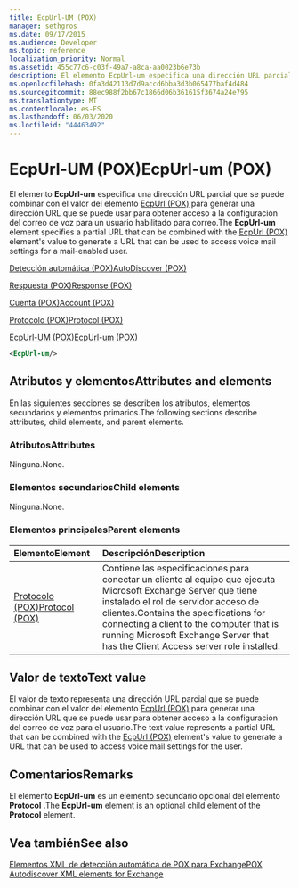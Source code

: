 ```yaml
---
title: EcpUrl-UM (POX)
manager: sethgros
ms.date: 09/17/2015
ms.audience: Developer
ms.topic: reference
localization_priority: Normal
ms.assetid: 455c77c6-c03f-49a7-a8ca-aa0023b6e73b
description: El elemento EcpUrl-um especifica una dirección URL parcial que se puede combinar con el valor del elemento EcpUrl (POX) para generar una dirección URL que se puede usar para obtener acceso a la configuración del correo de voz para un usuario habilitado para correo.
ms.openlocfilehash: 0fa3d42113d7d9accd6bba3d3b065477baf4d484
ms.sourcegitcommit: 88ec988f2bb67c1866d06b361615f3674a24e795
ms.translationtype: MT
ms.contentlocale: es-ES
ms.lasthandoff: 06/03/2020
ms.locfileid: "44463492"
---
```

# <a name="ecpurl-um-pox"></a><span data-ttu-id="4e15a-103">EcpUrl-UM (POX)</span><span class="sxs-lookup"><span data-stu-id="4e15a-103">EcpUrl-um (POX)</span></span>

<span data-ttu-id="4e15a-104">El elemento **EcpUrl-um** especifica una dirección URL parcial que se puede combinar con el valor del elemento [EcpUrl (POX)](ecpurl-pox.md) para generar una dirección URL que se puede usar para obtener acceso a la configuración del correo de voz para un usuario habilitado para correo.</span><span class="sxs-lookup"><span data-stu-id="4e15a-104">The **EcpUrl-um** element specifies a partial URL that can be combined with the [EcpUrl (POX)](ecpurl-pox.md) element's value to generate a URL that can be used to access voice mail settings for a mail-enabled user.</span></span> 
  
[<span data-ttu-id="4e15a-105">Detección automática (POX)</span><span class="sxs-lookup"><span data-stu-id="4e15a-105">AutoDiscover (POX)</span></span>](autodiscover-pox.md)
  
[<span data-ttu-id="4e15a-106">Respuesta (POX)</span><span class="sxs-lookup"><span data-stu-id="4e15a-106">Response (POX)</span></span>](response-pox.md)
  
[<span data-ttu-id="4e15a-107">Cuenta (POX)</span><span class="sxs-lookup"><span data-stu-id="4e15a-107">Account (POX)</span></span>](account-pox.md)
  
[<span data-ttu-id="4e15a-108">Protocolo (POX)</span><span class="sxs-lookup"><span data-stu-id="4e15a-108">Protocol (POX)</span></span>](protocol-pox.md)
  
[<span data-ttu-id="4e15a-109">EcpUrl-UM (POX)</span><span class="sxs-lookup"><span data-stu-id="4e15a-109">EcpUrl-um (POX)</span></span>](ecpurl-um-pox.md)
  
```XML
<EcpUrl-um/>
```

## <a name="attributes-and-elements"></a><span data-ttu-id="4e15a-110">Atributos y elementos</span><span class="sxs-lookup"><span data-stu-id="4e15a-110">Attributes and elements</span></span>

<span data-ttu-id="4e15a-111">En las siguientes secciones se describen los atributos, elementos secundarios y elementos primarios.</span><span class="sxs-lookup"><span data-stu-id="4e15a-111">The following sections describe attributes, child elements, and parent elements.</span></span>
  
### <a name="attributes"></a><span data-ttu-id="4e15a-112">Atributos</span><span class="sxs-lookup"><span data-stu-id="4e15a-112">Attributes</span></span>

<span data-ttu-id="4e15a-113">Ninguna.</span><span class="sxs-lookup"><span data-stu-id="4e15a-113">None.</span></span>
  
### <a name="child-elements"></a><span data-ttu-id="4e15a-114">Elementos secundarios</span><span class="sxs-lookup"><span data-stu-id="4e15a-114">Child elements</span></span>

<span data-ttu-id="4e15a-115">Ninguna.</span><span class="sxs-lookup"><span data-stu-id="4e15a-115">None.</span></span>
  
### <a name="parent-elements"></a><span data-ttu-id="4e15a-116">Elementos principales</span><span class="sxs-lookup"><span data-stu-id="4e15a-116">Parent elements</span></span>

|<span data-ttu-id="4e15a-117">**Elemento**</span><span class="sxs-lookup"><span data-stu-id="4e15a-117">**Element**</span></span>|<span data-ttu-id="4e15a-118">**Descripción**</span><span class="sxs-lookup"><span data-stu-id="4e15a-118">**Description**</span></span>|
|:-----|:-----|
|[<span data-ttu-id="4e15a-119">Protocolo (POX)</span><span class="sxs-lookup"><span data-stu-id="4e15a-119">Protocol (POX)</span></span>](protocol-pox.md) <br/> |<span data-ttu-id="4e15a-120">Contiene las especificaciones para conectar un cliente al equipo que ejecuta Microsoft Exchange Server que tiene instalado el rol de servidor acceso de clientes.</span><span class="sxs-lookup"><span data-stu-id="4e15a-120">Contains the specifications for connecting a client to the computer that is running Microsoft Exchange Server that has the Client Access server role installed.</span></span>  <br/> |
   
## <a name="text-value"></a><span data-ttu-id="4e15a-121">Valor de texto</span><span class="sxs-lookup"><span data-stu-id="4e15a-121">Text value</span></span>

<span data-ttu-id="4e15a-122">El valor de texto representa una dirección URL parcial que se puede combinar con el valor del elemento [EcpUrl (POX)](ecpurl-pox.md) para generar una dirección URL que se puede usar para obtener acceso a la configuración del correo de voz para el usuario.</span><span class="sxs-lookup"><span data-stu-id="4e15a-122">The text value represents a partial URL that can be combined with the [EcpUrl (POX)](ecpurl-pox.md) element's value to generate a URL that can be used to access voice mail settings for the user.</span></span> 
  
## <a name="remarks"></a><span data-ttu-id="4e15a-123">Comentarios</span><span class="sxs-lookup"><span data-stu-id="4e15a-123">Remarks</span></span>

<span data-ttu-id="4e15a-124">El elemento **EcpUrl-um** es un elemento secundario opcional del elemento **Protocol** .</span><span class="sxs-lookup"><span data-stu-id="4e15a-124">The **EcpUrl-um** element is an optional child element of the **Protocol** element.</span></span> 
  
## <a name="see-also"></a><span data-ttu-id="4e15a-125">Vea también</span><span class="sxs-lookup"><span data-stu-id="4e15a-125">See also</span></span>



[<span data-ttu-id="4e15a-126">Elementos XML de detección automática de POX para Exchange</span><span class="sxs-lookup"><span data-stu-id="4e15a-126">POX Autodiscover XML elements for Exchange</span></span>](pox-autodiscover-xml-elements-for-exchange.md)

